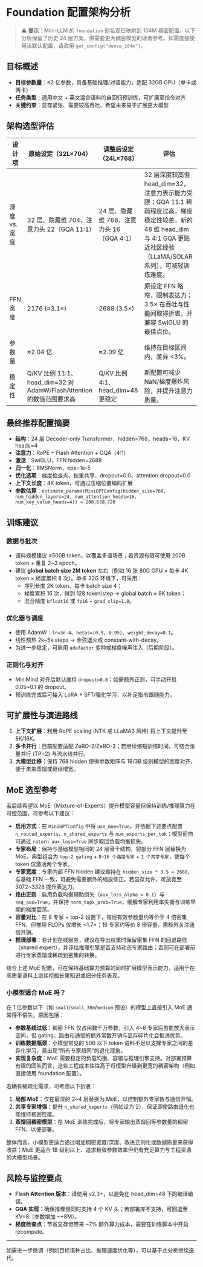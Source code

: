 # Foundation 配置架构分析

> ⚠️ **提示**：Mini-LLM 的 `foundation` 别名现已映射到 104M 稠密配置，以下分析保留了历史 24 层方案，供需要更大稠密模型的读者参考。如需直接使用该默认配置，请改用 `get_config("dense_104m")`。

## 目标概述
- **目标参数量**：≈2 亿参数，具备基础推理/对话能力，适配 32GB GPU（单卡或两卡）
- **任务类型**：通用中文 + 英文混合语料的自回归预训练，可扩展至指令对齐
- **关键约束**：显存紧张、需要较高吞吐、希望未来易于扩展更大模型

## 架构选型评估
| 设计项 | 原始设定（32L×704） | 调整后设定（24L×768） | 评估 |
| --- | --- | --- | --- |
| 深度 vs. 宽度 | 32 层、隐藏维 704，注意力头 22（GQA 11:1） | 24 层、隐藏维 768，注意力头 16（GQA 4:1） | 32 层深度较高但 head_dim=32，注意力表示能力受限；GQA 11:1 稀疏程度过高，梯度稳定性较差。新的 48 维 head_dim 与 4:1 GQA 更贴近社区经验（LLaMA/SOLAR 系列），可减轻训练难度。 |
| FFN 宽度 | 2176 (≈3.1×) | 2688 (3.5×) | 原设定 FFN 略窄，限制表达力；3.5× 在吞吐与性能间取得折衷，并兼容 SwiGLU 的最佳点位。 |
| 参数量 | ≈2.04 亿 | ≈2.09 亿 | 维持在目标区间内，差异 <3%。 |
| 稳定性 | Q/KV 比例 11:1、head_dim=32 对 AdamW/FlashAttention 的数值范围要求高 | Q/KV 比例 4:1、head_dim=48 更稳定 | 新配置可减少 NaN/梯度爆炸风险，并提升注意力质量。 |

## 最终推荐配置摘要
- **结构**：24 层 Decoder-only Transformer，hidden=768，heads=16，KV heads=4
- **注意力**：RoPE + Flash Attention + GQA（4:1）
- **激活**：SwiGLU，FFN hidden=2688
- **归一化**：RMSNorm，eps=1e-5
- **优化选项**：梯度检查点、权重共享、dropout=0.0、attention dropout=0.0
- **上下文长度**：4K token，可通过压缩位置编码扩展
- **参数估算**：`estimate_params(MiniGPTConfig(hidden_size=768, num_hidden_layers=24, num_attention_heads=16, num_key_value_heads=4)) ≈ 208,638,720`

## 训练建议
### 数据与批次
- 语料规模建议 ≥500B token，以覆盖多语场景；若资源有限可使用 200B token + 重复 2~3 epoch。
- 建议 **global batch size 2M token** 左右（例如 16 张 80G GPU × 每卡 4K token × 梯度累积 8 次）。单卡 32G 环境下，可采用：
  - 序列长度 2K token、每卡 batch size 4；
  - 梯度累积 16 次，得到 128 token/step → global batch ≈ 8K token；
  - 混合精度 `bfloat16` 或 `fp16` + `grad_clip=1.0`。

### 优化器与调度
- 使用 AdamW：`lr=3e-4`、`betas=(0.9, 0.95)`、`weight_decay=0.1`。
- 线性预热 2k~5k steps → 余弦退火或 constant-with-decay。
- 为进一步稳定，可启用 `adafactor` 变种或梯度噪声注入（后期阶段）。

### 正则化与对齐
- MiniMind 对齐后默认维持 `dropout=0.0`；如需额外正则，可手动开启 0.05~0.1 的 dropout。
- 预训练完成后可接入 LoRA + SFT/强化学习，以补足指令跟随能力。

## 可扩展性与演进路线
1. **上下文扩展**：利用 RoPE scaling (NTK 或 LLaMA3 风格) 将上下文提升至 8K/16K。
2. **多卡并行**：目前配置适配 ZeRO-2/ZeRO-3；若继续缩短训练时间，可结合张量并行 (TP=2) 与流水线并行。
3. **大模型迁移**：保持 768 hidden 使得参数矩阵与 1B/3B 级别模型的宽度对齐，便于未来蒸馏或继续增宽。

## MoE 选型参考
若后续希望以 MoE（Mixture-of-Experts）提升模型容量但保持训练/推理算力在可控范围，可参考以下建议：

- **启用方式**：在 `MiniGPTConfig` 中将 `use_moe=True`，并依据下述要点配置 `n_routed_experts`、`n_shared_experts` 与 `num_experts_per_tok`；模型前向可通过 `return_aux_loss=True` 同步取回负载均衡损失。
- **专家布局**：保持与基础模型相同的 24 层骨干结构，将部分 FFN 层替换为 MoE。典型组合为 `top-2 gating` + `8~16 个路由专家` + `1 个共享专家`，使每个 token 仅激活两个专家。
- **专家宽度**：专家内部 FFN hidden 建议维持在 `hidden_size * 3.5 ≈ 2688`，与基础 FFN 一致，可避免需要额外的缩放修正。若显存允许，可放宽至 3072~3328 提升表达力。
- **路由正则**：启用负载均衡辅助损失（`aux_loss_alpha ≈ 0.1`）与 `seq_aux=True`，并保持 `norm_topk_prob=True`，缓解专家利用率失衡与训练早期的梯度震荡。
- **容量对比**：在 8 专家 + top-2 设置下，每层有效参数量约等价于 4 倍密集 FFN，但推理 FLOPs 仅增长 ~1.7×；16 专家约等价 8 倍容量，需额外关注通信开销。
- **推理部署**：若计划在线服务，建议在导出权重时保留密集 FFN 的回退路径（shared expert），并评估推理引擎是否支持动态专家路由；否则可在部署前进行专家蒸馏或稀疏到密集的转换。

结合上述 MoE 配置，可在保持基础算力预算的同时扩展模型表示能力，适用于在高质量语料上继续挖掘长尾知识或细分任务表现。

### 小模型适合 MoE 吗？
在 1 亿参数以下（如 `small`/`small_30m`/`medium` 预设）的模型上直接引入 MoE 通常得不偿失，原因包括：

- **参数基线过低**：稠密 FFN 仅占用数千万参数，引入 4~8 专家后虽能放大表示空间，但 gating、路由和通信的额外常数开销与显存碎片化会抵消优势。
- **训练数据瓶颈**：小模型常见的 50B 以下 token 语料不足以支撑专家之间的差异化学习，易出现“所有专家趋同”的退化现象。
- **实现复杂度**：MoE 需要稳定的负载均衡、容错与推理引擎支持。对部署预算有限的团队而言，这些工程成本往往高于将模型升级到更宽的稠密架构（例如直接使用 foundation 配置）。

若确有稀疏化需求，可考虑以下折衷：

1. **局部 MoE**：仅在最深的 2~4 层替换为 MoE，以控制额外专家数与通信开销。
2. **共享专家增强**：提升 `n_shared_experts`（例如设为 2），保证即使路由退化也能维持稠密性能。
3. **蒸馏回稠密模型**：在 MoE 训练完成后，将专家输出蒸馏回等参数量的稠密 FFN，以便部署。

整体而言，小模型更适合通过增加稠密宽度/深度、改进正则化或数据质量来获得收益；MoE 更适合 1B 级别以上、追求极致参数效率但仍有充足算力与工程资源的大模型场景。

## 风险与监控要点
- **Flash Attention 版本**：请使用 v2.3+，以避免在 head_dim=48 下的编译错误。
- **GQA 实现**：确保推理侧同时支持 4 个 KV 头；若部署库不支持，可回退至 KV=8（参数增加 ~+8M）。
- **梯度检查点**：节省显存但带来 ~7% 额外算力成本，需要在训练脚本中开启 recompute。

---
如需进一步微调（例如目标语种占比、推理速度优化等），可以基于此分析继续迭代。
